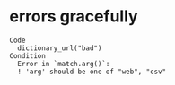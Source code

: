 # errors gracefully

    Code
      dictionary_url("bad")
    Condition
      Error in `match.arg()`:
      ! 'arg' should be one of "web", "csv"

